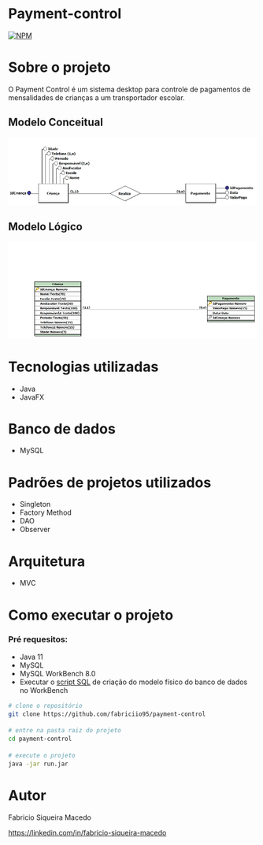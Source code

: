 # Payment-control

[![NPM](https://img.shields.io/github/license/fabriciio95/payment-control)](https://github.com/fabriciio95/payment-control/blob/master/LICENSE) 

# Sobre o projeto

O Payment Control é um sistema desktop para controle de pagamentos de mensalidades de crianças a um transportador escolar.

## Modelo Conceitual
![Conceitual](https://github.com/fabriciio95/arquivos-read-me/blob/master/arquivos-rep-payment-control/modelo-conceitual.jpg)

## Modelo Lógico
![Lógico](https://github.com/fabriciio95/arquivos-read-me/blob/master/arquivos-rep-payment-control/modelo-logico.jpg)

# Tecnologias utilizadas
- Java
- JavaFX

# Banco de dados
- MySQL

# Padrões de projetos utilizados
- Singleton
- Factory Method
- DAO
- Observer 

# Arquitetura
- MVC

# Como executar o projeto
### Pré requesitos:
- Java 11
- MySQL
- MySQL WorkBench 8.0
- Executar o [script SQL](https://github.com/fabriciio95/payment-control/blob/master/ScriptSQLBD.sql) de criação do modelo físico do banco de dados no WorkBench

```bash
# clone o repositório
git clone https://github.com/fabriciio95/payment-control

# entre na pasta raiz do projeto
cd payment-control

# execute o projeto
java -jar run.jar
```

# Autor

Fabricio Siqueira Macedo

https://linkedin.com/in/fabricio-siqueira-macedo
